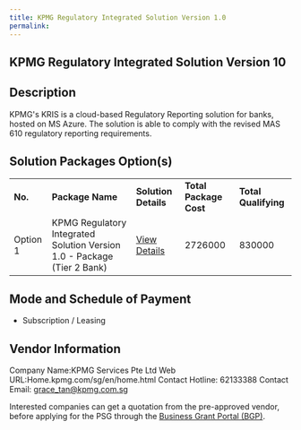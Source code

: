 ```yaml
---
title: KPMG Regulatory Integrated Solution Version 1.0
permalink: 
---
```


## KPMG Regulatory Integrated Solution Version 10

## Description

KPMG's KRIS is a cloud-based Regulatory Reporting solution for banks, hosted on MS Azure. The solution is able to comply with the revised MAS 610 regulatory reporting requirements. 

## Solution Packages Option(s)

<table>
<tr>
<td><b>No.</b></td>
<td><b>Package Name</b></td>
<td><b>Solution Details</b></td>
<td><b>Total Package Cost</b></td>
<td><b>Total Qualifying</b></td>
</tr>
<tr>
<td>Option 1</td>
<td>KPMG Regulatory Integrated Solution Version 1.0 - Package (Tier 2 Bank)</td>
<td><a href='https://www.gobusiness.gov.sg/images/psg/Desensitised_KPMG_Annex_3_Part_3.pdf'>View Details</a></td>
<td>2726000</td>
<td>830000</td>
</tr>
</table>

## Mode and Schedule of Payment

 - Subscription / Leasing

## Vendor Information

 Company Name:KPMG Services Pte Ltd
Web URL:Home.kpmg.com/sg/en/home.html
Contact Hotline: 62133388
Contact Email: grace_tan@kpmg.com.sg


Interested companies can get a quotation from the pre-approved vendor, before applying for the PSG through the <a href='https://www.businessgrants.gov.sg/'>Business Grant Portal (BGP)</a>.
